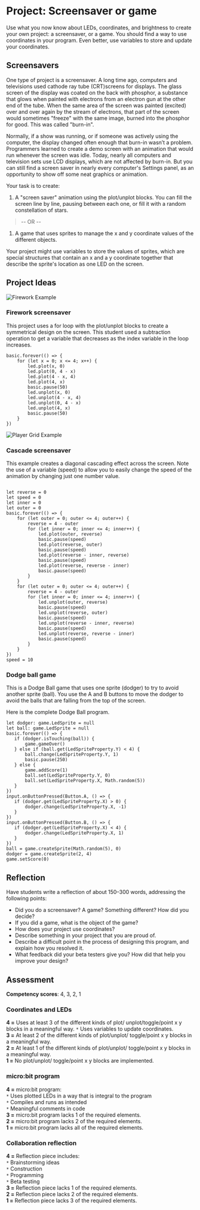 # Project: Screensaver or game

Use what you now know about LEDs, coordinates, and brightness to create your own project: a screensaver, or a game. You should find a way to use coordinates in your program. Even better, use variables to store and update your coordinates.

## Screensavers
One type of project is a screensaver. A long time ago, computers and televisions used cathode ray tube (CRT)screens for displays. The glass screen of the display was coated on the back with phosphor, a substance that glows when painted with electrons from an electron gun at the other end of the tube. When the same area of the screen was painted (excited) over and over again by the stream of electrons, that part of the screen would sometimes "freeze" with the same image, burned into the phosphor for good. This was called "burn-in".

Normally, if a show was running, or if someone was actively using the computer, the display changed often enough that burn-in wasn’t a problem. Programmers learned to create a demo screen with an animation that would run whenever the screen was idle. Today, nearly all computers and television sets use LCD displays, which are not affected by burn-in. But you can still find a screen saver in nearly every computer's Settings panel, as an opportunity to show off some neat graphics or animation.

Your task is to create:

1. A "screen saver" animation using the plot/unplot blocks. You can fill the screen line by line, pausing between each one, or fill it with a random constellation of stars. 

>-- OR --

1. A game that uses sprites to manage the x and y coordinate values of the different objects.

Your project might use variables to store the values of sprites, which are special structures that contain an x and a y coordinate together that describe the sprite's location as one LED on the screen. 

## Project Ideas

![Firework Example](/static/courses/csintro/coordinates/firework.gif)
### Firework screensaver

This project uses a for loop with the plot/unplot blocks to create a symmetrical design on the screen. This student used a subtraction operation to get a variable that decreases as the index variable in the loop increases.

```blocks
basic.forever(() => {
    for (let x = 0; x <= 4; x++) {
        led.plot(x, 0)
        led.plot(0, 4 - x)
        led.plot(4 - x, 4)
        led.plot(4, x)
        basic.pause(50)
        led.unplot(x, 0)
        led.unplot(4 - x, 4)
        led.unplot(0, 4 - x)
        led.unplot(4, x)
        basic.pause(50)
    }
})
```

![Player Grid Example](/static/courses/csintro/coordinates/cascade.gif)
### Cascade screensaver

This example creates a diagonal cascading effect across the screen. Note the use of a variable (speed) to allow you to easily change the speed of the animation by changing just one number value.

```blocks

let reverse = 0
let speed = 0
let inner = 0
let outer = 0
basic.forever(() => {
    for (let outer = 0; outer <= 4; outer++) {
        reverse = 4 - outer
        for (let inner = 0; inner <= 4; inner++) {
            led.plot(outer, reverse)
            basic.pause(speed)
            led.plot(reverse, outer)
            basic.pause(speed)
            led.plot(reverse - inner, reverse)
            basic.pause(speed)
            led.plot(reverse, reverse - inner)
            basic.pause(speed)
        }
    }
    for (let outer = 0; outer <= 4; outer++) {
        reverse = 4 - outer
        for (let inner = 0; inner <= 4; inner++) {
            led.unplot(outer, reverse)
            basic.pause(speed)
            led.unplot(reverse, outer)
            basic.pause(speed)
            led.unplot(reverse - inner, reverse)
            basic.pause(speed)
            led.unplot(reverse, reverse - inner)
            basic.pause(speed)
        }
    }
})
speed = 10
```

### Dodge ball game 
This is a Dodge Ball game that uses one sprite (dodger) to try to avoid another sprite (ball). You use the A and B buttons to move the dodger to avoid the balls that are falling from the top of the screen.

Here is the complete Dodge Ball program.

```blocks
let dodger: game.LedSprite = null
let ball: game.LedSprite = null
basic.forever(() => {
   if (dodger.isTouching(ball)) {
       game.gameOver()
   } else if (ball.get(LedSpriteProperty.Y) < 4) {
       ball.change(LedSpriteProperty.Y, 1)
       basic.pause(250)
   } else {
       game.addScore(1)
       ball.set(LedSpriteProperty.Y, 0)
       ball.set(LedSpriteProperty.X, Math.random(5))
   }
})
input.onButtonPressed(Button.A, () => {
   if (dodger.get(LedSpriteProperty.X) > 0) {
       dodger.change(LedSpriteProperty.X, -1)
   }
})
input.onButtonPressed(Button.B, () => {
   if (dodger.get(LedSpriteProperty.X) < 4) {
       dodger.change(LedSpriteProperty.X, 1)
   }
})
ball = game.createSprite(Math.random(5), 0)
dodger = game.createSprite(2, 4)
game.setScore(0)
```

## Reflection

Have students write a reflection of about 150–300 words, addressing the following points:
* Did you do a screensaver? A game? Something different? How did you decide?
* If you did a game, what is the object of the game?
* How does your project use coordinates?
* Describe something in your project that you are proud of.
* Describe a difficult point in the process of designing this program, and explain how you resolved it.
* What feedback did your beta testers give you? How did that help you improve your design?
 
## Assessment

**Competency scores**: 4, 3, 2, 1
 
### Coordinates and LEDs

**4 =** Uses at least 3 of the different kinds of plot/ unplot/toggle/point x y blocks in a meaningful way.
`*` Uses variables to update coordinates.<br/>
**3 =** At least 2 of the different kinds of plot/unplot/ toggle/point x y blocks in a meaningful way.<br/>
**2 =** At least 1 of the different kinds of plot/unplot/ toggle/point x y blocks in a meaningful way.<br/>
**1 =** No plot/unplot/ toggle/point x y blocks are implemented. 	 

### micro:bit program

**4 =** micro:bit program:<br/>
`*` Uses plotted LEDs in a way that is integral to the program<br/>
`*` Compiles and runs as intended<br/>
`*` Meaningful comments in code<br/>
**3 =** micro:bit program lacks 1 of the required elements.<br/>
**2 =** micro:bit program lacks 2 of the required elements.<br/>
**1 =** micro:bit program lacks all of the required elements.

### Collaboration reflection

**4 =** Reflection piece includes:<br/>
`*` Brainstorming ideas<br/>
`*` Construction<br/>
`*` Programming<br/>
`*` Beta testing<br/>
**3 =** Reflection piece lacks 1 of the required elements.<br/>
**2 =** Reflection piece lacks 2 of the required elements.<br/>
**1 =** Reflection piece lacks 3 of the required elements. 
	 
	 
